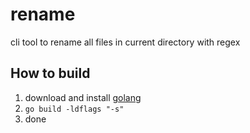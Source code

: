 # rename
cli tool to rename all files in current directory with regex

## How to build
1. download and install [golang](https://go.dev/doc/install)
2. `go build -ldflags "-s"`
3. done
